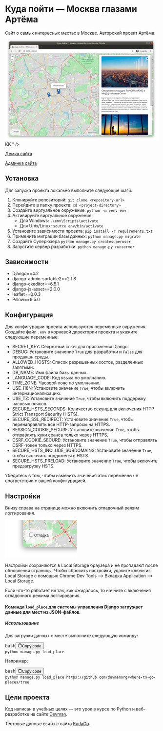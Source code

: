 # Куда пойти — Москва глазами Артёма

Сайт о самых интересных местах в Москве. Авторский проект Артёма.

![<span class=](.gitbook/assets/site.png)&#x41A;К " />

[Демка сайта](https://mr4silent.pythonanywhere.com/)

[Админка сайта](https://mr4silent.pythonanywhere.com/admin/)

## Установка

Для запуска проекта локально выполните следующие шаги:

1. Клонируйте репозиторий: `git clone <repository-url>`
2. Перейдите в папку проекта: `cd <project-directory>`
3. Создайте виртуальное окружение: `python -m venv env`
4. Активируйте виртуальное окружение:
   * Для Windows: `.\env\Scripts\activate`
   * Для Unix/Linux: `source env/bin/activate`
5. Установите зависимости проекта: `pip install -r requirements.txt`
6. Примените миграции базы данных: `python manage.py migrate`
7. Создайте Суперюзера `python manage.py createsuperuser`
8. Запустите сервер разработки: `python manage.py runserver`

## Зависимости

* Django==4.2
* django-admin-sortable2==2.1.8
* django-ckeditor==6.5.1
* django-js-asset==2.0.0
* leaflet==0.0.3
* Pillow==9.5.0

## Конфигурация

Для конфигурации проекта используются переменные окружения. Создайте файл `.env` в корневой директории проекта и укажите следующие переменные:

* SECRET_KEY: Секретный ключ для приложения Django.
* DEBUG: Установите значение `True` для разработки и `False` для продакшн среды.
* ALLOWED_HOSTS: Список разрешенных хостов, разделенных запятыми.
* DB_NAME: Имя файла базы данных.
* LANGUAGE_CODE: Код языка по умолчанию.
* TIME_ZONE: Часовой пояс по умолчанию.
* USE_I18N: Установите значение `True`, чтобы включить интернационализацию.
* USE_TZ: Установите значение `True`, чтобы включить поддержку часовых поясов.
* SECURE_HSTS_SECONDS: Количество секунд для включения HTTP Strict Transport Security (HSTS).
* SECURE_SSL_REDIRECT: Установите значение `True`, чтобы перенаправлять все HTTP-запросы на HTTPS.
* SESSION_COOKIE_SECURE: Установите значение `True`, чтобы отправлять куки сеанса только через HTTPS.
* CSRF_COOKIE_SECURE: Установите значение `True`, чтобы отправлять CSRF-токен только через HTTPS.
* SECURE_HSTS_INCLUDE_SUBDOMAINS: Установите значение `True`, чтобы включить поддомены в HSTS.
* SECURE_HSTS_PRELOAD: Установите значение `True`, чтобы включить предзагрузку HSTS.

Убедитесь в том, чтобы изменить значения этих переменных в соответствии с вашей конфигурацией.

## Настройки

Внизу справа на странице можно включить отладочный режим логгирования.

![debug mode](.gitbook/assets/debug-option.png)

Настройки сохраняются в Local Storage браузера и не пропадают после обновления страницы. Чтобы сбросить настройки, удалите ключи из Local Storage с помощью Chrome Dev Tools —&gt; Вкладка Application —&gt; Local Storage.

Если что-то работает не так, как ожидалось, то начните с включения отладочного режима логгирования.

#### Команда `load_place` для системы управления Django загружает данные для мест из JSON-файлов.



##### Использование

Для загрузки данных о месте выполните следующую команду:

<pre><div class="bg-black rounded-md mb-4"><div class="flex items-center relative text-gray-200 bg-gray-800 px-4 py-2 text-xs font-sans justify-between rounded-t-md"><span>bash</span><button class="flex ml-auto gap-2"><svg stroke="currentColor" fill="none" stroke-width="2" viewBox="0 0 24 24" stroke-linecap="round" stroke-linejoin="round" class="h-4 w-4" height="1em" width="1em" xmlns="http://www.w3.org/2000/svg"><path d="M16 4h2a2 2 0 0 1 2 2v14a2 2 0 0 1-2 2H6a2 2 0 0 1-2-2V6a2 2 0 0 1 2-2h2"></path><rect x="8" y="2" width="8" height="4" rx="1" ry="1"></rect></svg>Copy code</button></div><div class="p-4 overflow-y-auto"><code class="!whitespace-pre hljs language-bash">python manage.py load_place <url json-файла>
</code></div></div></pre>

Например:

<pre><div class="bg-black rounded-md mb-4"><div class="flex items-center relative text-gray-200 bg-gray-800 px-4 py-2 text-xs font-sans justify-between rounded-t-md"><span>bash</span><button class="flex ml-auto gap-2"><svg stroke="currentColor" fill="none" stroke-width="2" viewBox="0 0 24 24" stroke-linecap="round" stroke-linejoin="round" class="h-4 w-4" height="1em" width="1em" xmlns="http://www.w3.org/2000/svg"><path d="M16 4h2a2 2 0 0 1 2 2v14a2 2 0 0 1-2 2H6a2 2 0 0 1-2-2V6a2 2 0 0 1 2-2h2"></path><rect x="8" y="2" width="8" height="4" rx="1" ry="1"></rect></svg>Copy code</button></div><div class="p-4 overflow-y-auto"><code class="!whitespace-pre hljs language-bash">python manage.py load_place https://github.com/devmanorg/where-to-go-places/tree</code></div></div></pre>


<a href="#" id="data-sources"></a>

## Цели проекта

Код написан в учебных целях — это урок в курсе по Python и веб-разработке на сайте [Devman](https://dvmn.org).

Тестовые данные взяты с сайта [KudaGo](https://kudago.com).
